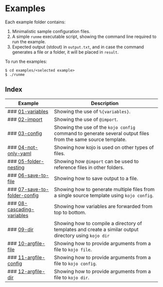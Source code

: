 Examples
==================================================

Each example folder contains:

1. Minimalistic sample configuration files.
2. A simple `runme` executable script, showing the command line required to
   run the example.
3. Expected output (stdout) in `output.txt`, and in case the command generates
   a file or a folder, it will be placed in `result`.

To run the examples:

```shell
$ cd examples/<selected example>
$ ./runme
```

Index
--------------------------------------------------

| Example | Description 
| --------|-----------------------------------------
| ### [01-variables](01-variables) | Showing the use of `%{variables}`.
| ### [02-import](02-import) | Showing the use of `@import`.
| ### [03-config](03-config) | Showing the use of the `kojo config` command to generate several output files from the same source template.
| ### [04-not-only-yaml](04-not-only-yaml) | Showing how kojo is used on other types of files.
| ### [05-folder-nesting](05-folder-nesting) | Showing how `@import` can be used to reference files in other folders.
| ### [06-save-to-file](06-save-to-file) | Showing how to save output to a file.
| ### [07-save-to-folder-config](07-save-to-folder-config) | Showing how to generate multiple files from a single source template using `kojo config`.
| ### [08-cascading-variables](08-cascading-variables) | Showing how variables are forwarded from top to bottom.
| ### [09-dir](09-dir) | Showing how to compile a directory of templates and create a similar output directory using `kojo dir`
| ### [10-argfile-file](10-argfile-file) | Showing how to provide arguments from a file to `kojo file`.
| ### [11-argfile-config](11-argfile-config) | Showing how to provide arguments from a file to `kojo config`.
| ### [12-argfile-dir](11-argfile-dir) | Showing how to provide arguments from a file to `kojo dir`.

